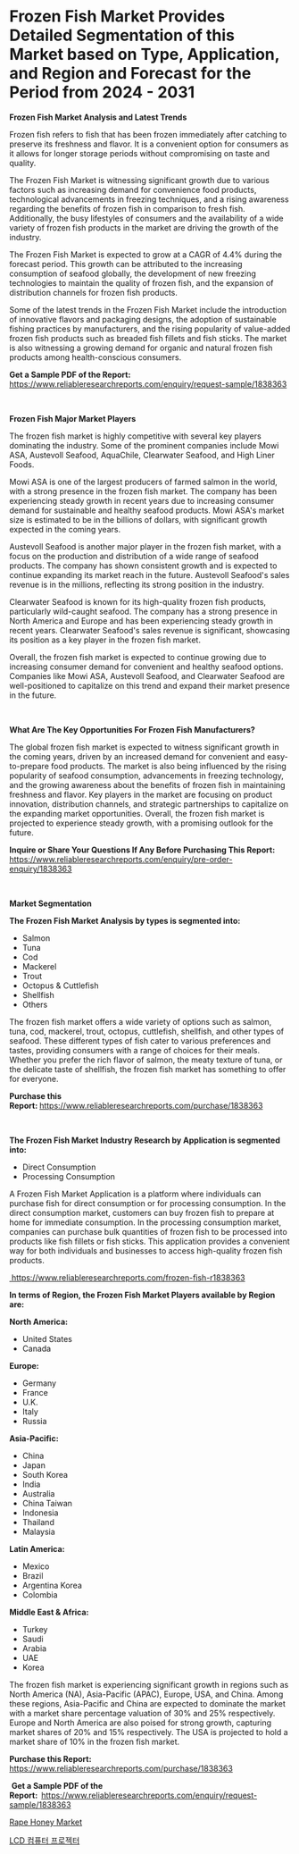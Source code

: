 <p><h1>Frozen Fish Market Provides Detailed Segmentation of this Market based on Type, Application, and Region and Forecast for the Period from 2024 - 2031</h1></p><p><strong>Frozen Fish Market Analysis and Latest Trends</strong></p>
<p><p>Frozen fish refers to fish that has been frozen immediately after catching to preserve its freshness and flavor. It is a convenient option for consumers as it allows for longer storage periods without compromising on taste and quality.</p><p>The Frozen Fish Market is witnessing significant growth due to various factors such as increasing demand for convenience food products, technological advancements in freezing techniques, and a rising awareness regarding the benefits of frozen fish in comparison to fresh fish. Additionally, the busy lifestyles of consumers and the availability of a wide variety of frozen fish products in the market are driving the growth of the industry.</p><p>The Frozen Fish Market is expected to grow at a CAGR of 4.4% during the forecast period. This growth can be attributed to the increasing consumption of seafood globally, the development of new freezing technologies to maintain the quality of frozen fish, and the expansion of distribution channels for frozen fish products.</p><p>Some of the latest trends in the Frozen Fish Market include the introduction of innovative flavors and packaging designs, the adoption of sustainable fishing practices by manufacturers, and the rising popularity of value-added frozen fish products such as breaded fish fillets and fish sticks. The market is also witnessing a growing demand for organic and natural frozen fish products among health-conscious consumers.</p></p>
<p><strong>Get a Sample PDF of the Report:&nbsp;</strong> <a href="https://www.reliableresearchreports.com/enquiry/request-sample/1838363">https://www.reliableresearchreports.com/enquiry/request-sample/1838363</a></p>
<p>&nbsp;</p>
<p><strong>Frozen Fish Major Market Players</strong></p>
<p><p>The frozen fish market is highly competitive with several key players dominating the industry. Some of the prominent companies include Mowi ASA, Austevoll Seafood, AquaChile, Clearwater Seafood, and High Liner Foods.</p><p>Mowi ASA is one of the largest producers of farmed salmon in the world, with a strong presence in the frozen fish market. The company has been experiencing steady growth in recent years due to increasing consumer demand for sustainable and healthy seafood products. Mowi ASA's market size is estimated to be in the billions of dollars, with significant growth expected in the coming years.</p><p>Austevoll Seafood is another major player in the frozen fish market, with a focus on the production and distribution of a wide range of seafood products. The company has shown consistent growth and is expected to continue expanding its market reach in the future. Austevoll Seafood's sales revenue is in the millions, reflecting its strong position in the industry.</p><p>Clearwater Seafood is known for its high-quality frozen fish products, particularly wild-caught seafood. The company has a strong presence in North America and Europe and has been experiencing steady growth in recent years. Clearwater Seafood's sales revenue is significant, showcasing its position as a key player in the frozen fish market.</p><p>Overall, the frozen fish market is expected to continue growing due to increasing consumer demand for convenient and healthy seafood options. Companies like Mowi ASA, Austevoll Seafood, and Clearwater Seafood are well-positioned to capitalize on this trend and expand their market presence in the future.</p></p>
<p>&nbsp;</p>
<p><strong>What Are The Key Opportunities For Frozen Fish Manufacturers?</strong></p>
<p><p>The global frozen fish market is expected to witness significant growth in the coming years, driven by an increased demand for convenient and easy-to-prepare food products. The market is also being influenced by the rising popularity of seafood consumption, advancements in freezing technology, and the growing awareness about the benefits of frozen fish in maintaining freshness and flavor. Key players in the market are focusing on product innovation, distribution channels, and strategic partnerships to capitalize on the expanding market opportunities. Overall, the frozen fish market is projected to experience steady growth, with a promising outlook for the future.</p></p>
<p><strong>Inquire or Share Your Questions If Any Before Purchasing This Report:</strong> <a href="https://www.reliableresearchreports.com/enquiry/pre-order-enquiry/1838363">https://www.reliableresearchreports.com/enquiry/pre-order-enquiry/1838363</a></p>
<p>&nbsp;</p>
<p><strong>Market Segmentation</strong></p>
<p><strong>The Frozen Fish Market Analysis by types is segmented into:</strong></p>
<p><ul><li>Salmon</li><li>Tuna</li><li>Cod</li><li>Mackerel</li><li>Trout</li><li>Octopus & Cuttlefish</li><li>Shellfish</li><li>Others</li></ul></p>
<p><p>The frozen fish market offers a wide variety of options such as salmon, tuna, cod, mackerel, trout, octopus, cuttlefish, shellfish, and other types of seafood. These different types of fish cater to various preferences and tastes, providing consumers with a range of choices for their meals. Whether you prefer the rich flavor of salmon, the meaty texture of tuna, or the delicate taste of shellfish, the frozen fish market has something to offer for everyone.</p></p>
<p><strong>Purchase this Report:&nbsp;</strong><a href="https://www.reliableresearchreports.com/purchase/1838363">https://www.reliableresearchreports.com/purchase/1838363</a></p>
<p>&nbsp;</p>
<p><strong>The Frozen Fish Market Industry Research by Application is segmented into:</strong></p>
<p><ul><li>Direct Consumption</li><li>Processing Consumption</li></ul></p>
<p><p>A Frozen Fish Market Application is a platform where individuals can purchase fish for direct consumption or for processing consumption. In the direct consumption market, customers can buy frozen fish to prepare at home for immediate consumption. In the processing consumption market, companies can purchase bulk quantities of frozen fish to be processed into products like fish fillets or fish sticks. This application provides a convenient way for both individuals and businesses to access high-quality frozen fish products.</p></p>
<p><a href="https://www.reliableresearchreports.com/frozen-fish-r1838363">&nbsp;https://www.reliableresearchreports.com/frozen-fish-r1838363</a></p>
<p><strong>In terms of Region, the Frozen Fish Market Players available by Region are:</strong></p>
<p>
    <p> <strong> North America: </strong>
        <ul>
            <li>United States</li>
            <li>Canada</li>
        </ul>
        </p> 
    <p> <strong> Europe: </strong>
        <ul>
            <li>Germany</li>
            <li>France</li>
            <li>U.K.</li>
            <li>Italy</li>
            <li>Russia</li>
        </ul>
        </p> 
    <p> <strong> Asia-Pacific: </strong>
        <ul>
            <li>China</li>
            <li>Japan</li>
            <li>South Korea</li>
            <li>India</li>
            <li>Australia</li>
            <li>China Taiwan</li>
            <li>Indonesia</li>
            <li>Thailand</li>
            <li>Malaysia</li>
        </ul>
        </p> 
    <p> <strong> Latin America: </strong>
        <ul>
            <li>Mexico</li>
            <li>Brazil</li>
            <li>Argentina Korea</li>
            <li>Colombia</li>
        </ul>
        </p> 
    <p> <strong> Middle East & Africa: </strong>
        <ul>
            <li>Turkey</li>
            <li>Saudi</li>
            <li>Arabia</li>
            <li>UAE</li>
            <li>Korea</li>
        </ul>
    </p>
    </p>
<p><p>The frozen fish market is experiencing significant growth in regions such as North America (NA), Asia-Pacific (APAC), Europe, USA, and China. Among these regions, Asia-Pacific and China are expected to dominate the market with a market share percentage valuation of 30% and 25% respectively. Europe and North America are also poised for strong growth, capturing market shares of 20% and 15% respectively. The USA is projected to hold a market share of 10% in the frozen fish market.</p></p>
<p><strong>Purchase this Report: </strong><a href="https://www.reliableresearchreports.com/purchase/1838363">https://www.reliableresearchreports.com/purchase/1838363</a></p>
<p>&nbsp;<strong>Get a Sample PDF of the Report:&nbsp;&nbsp;</strong><a href="https://www.reliableresearchreports.com/enquiry/request-sample/1838363">https://www.reliableresearchreports.com/enquiry/request-sample/1838363</a></p>
<p><strong></strong></p>
<p><p><a href="https://github.com/YashRP12/Market-Research-Report-List-4/blob/main/rape-honey-market.md">Rape Honey Market</a></p><p><a href="https://github.com/AlbertotDouglas44367/Market-Research-Report-List-1/blob/main/895853917771.md">LCD 컴퓨터 프로젝터</a></p></p>